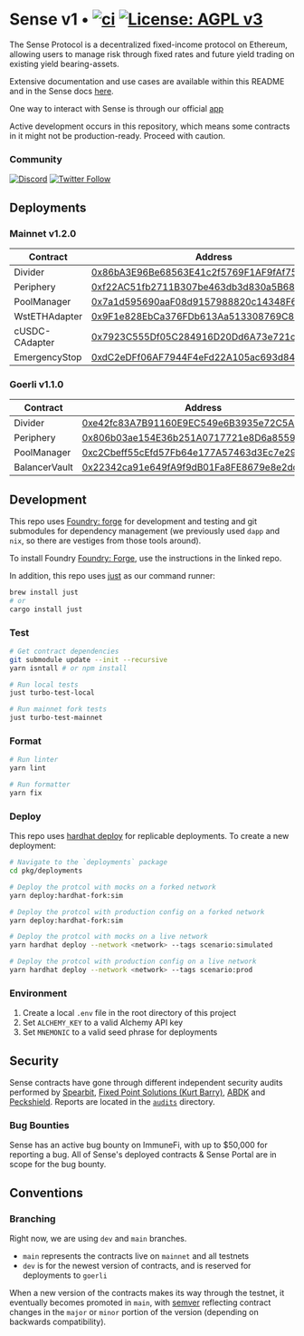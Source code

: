 # Sense v1 • [![ci](https://github.com/sense-finance/sense-v1/actions/workflows/ci.yml/badge.svg)](https://github.com/sense-finance/space-v1/actions/workflows/ci.yml) [![License: AGPL v3](https://img.shields.io/badge/License-AGPL_v3-blue.svg)](https://www.gnu.org/licenses/agpl-3.0)


The Sense Protocol is a decentralized fixed-income protocol on Ethereum, allowing users to manage risk through fixed rates and future yield trading on existing yield bearing-assets.

Extensive documentation and use cases are available within this README and in the Sense docs [here](https://docs.sense.finance/).

One way to interact with Sense is through our official [app](https://app.sense.finance/eth-mainnet/rates)

Active development occurs in this repository, which means some contracts in it might not be production-ready. Proceed with caution.

### Community   

[![Discord](https://badgen.net/badge/icon/discord?icon=discord&label)](https://discord.com/invite/krVGnQgSzG)
[![Twitter Follow](https://img.shields.io/twitter/follow/senseprotocol.svg?label=senseprotocol&style=social)](https://twitter.com/senseprotocol)


## Deployments

### Mainnet v1.2.0

| Contract   | Address                                                                                                                                        |
| ------- | ------------------------------------------------------------------------------------------------------------------------- |
| Divider | [0x86bA3E96Be68563E41c2f5769F1AF9fAf758e6E0](https://etherscan.io/address/0x86bA3E96Be68563E41c2f5769F1AF9fAf758e6E0#code)                     |
| Periphery  | [0xf22AC51fb2711B307be463db3d830a5B680E3dD1](https://etherscan.io/address/0xf22AC51fb2711B307be463db3d830a5B680E3dD1#code)      |
| PoolManager | [0x7a1d595690aaF08d9157988820c14348F6930de9](https://etherscan.io/address/0x7a1d595690aaF08d9157988820c14348F6930de9#code)                     |
| WstETHAdapter  | [0x9F1e828EbCa376FDb613Aa513308769C83C451Bc](https://etherscan.io/address/0x9F1e828EbCa376FDb613Aa513308769C83C451Bc)      |
| cUSDC-CAdapter  | [0x7923C555Df05C284916D20Dd6A73e721cd010053](https://etherscan.io/address/0x7923C555Df05C284916D20Dd6A73e721cd010053)
| EmergencyStop  | [0xdC2eDFf06AF7944F4eFd22A105ac693d848Ee52f](https://etherscan.io/address/0xdC2eDFf06AF7944F4eFd22A105ac693d848Ee52f)  


### Goerli v1.1.0

| Contract   | Address                                                                                                                                        |
| ------- | ------------------------------------------------------------------------------------------------------------------------- |
| Divider | [0xe42fc83A7B91160E9EC549e6B3935e72C5A436F8](https://goerli.etherscan.io/address/0xe42fc83A7B91160E9EC549e6B3935e72C5A436F8#code)                     |
| Periphery  | [0x806b03ae154E36b251A0717721e8D6a85590Bd53](https://goerli.etherscan.io/address/0x806b03ae154E36b251A0717721e8D6a85590Bd53#code)      |
| PoolManager | [0xc2Cbeff55cEfd57Fb64e177A57463d3Ec7e29d88](https://goerli.etherscan.io/address/0xc2Cbeff55cEfd57Fb64e177A57463d3Ec7e29d88#code)                     |
| BalancerVault  | [0x22342ca91e649fA9f9dB01Fa8FE8679e8e2ddbE2](https://goerli.etherscan.io/address/0x22342ca91e649fA9f9dB01Fa8FE8679e8e2ddbE2#code)      


## Development

This repo uses [Foundry: forge](https://github.com/gakonst/foundry) for development and testing
and git submodules for dependency management (we previously used `dapp` and `nix`, so there are vestiges from those tools around).

To install Foundry [Foundry: Forge](https://github.com/gakonst/foundry), use the instructions in the linked repo.

In addition, this repo uses [just](https://github.com/casey/just) as our command runner:

```sh
brew install just
# or
cargo install just
```

### Test

```bash
# Get contract dependencies
git submodule update --init --recursive
yarn isntall # or npm install

# Run local tests
just turbo-test-local

# Run mainnet fork tests
just turbo-test-mainnet
```

### Format

```bash
# Run linter
yarn lint

# Run formatter
yarn fix
```

### Deploy

This repo uses [hardhat deploy](https://github.com/wighawag/hardhat-deploy) for replicable deployments. To create a new deployment:

```bash
# Navigate to the `deployments` package
cd pkg/deployments

# Deploy the protcol with mocks on a forked network
yarn deploy:hardhat-fork:sim

# Deploy the protcol with production config on a forked network
yarn deploy:hardhat-fork:sim

# Deploy the protcol with mocks on a live network
yarn hardhat deploy --network <network> --tags scenario:simulated

# Deploy the protcol with production config on a live network
yarn hardhat deploy --network <network> --tags scenario:prod
```

### Environment

1. Create a local `.env` file in the root directory of this project
2. Set `ALCHEMY_KEY` to a valid Alchemy API key
3. Set `MNEMONIC` to a valid seed phrase for deployments

## Security

Sense contracts have gone through different independent security audits performed by [Spearbit](https://spearbit.com), [Fixed Point Solutions (Kurt Barry)](https://github.com/fixed-point-solutions), [ABDK](https://www.abdk.consulting/) and [Peckshield](https://peckshield.com). Reports are located in the [`audits`](./audits) directory.

### Bug Bounties

Sense has an active bug bounty on ImmuneFi, with up to $50,000 for reporting a bug. All of Sense's deployed contracts & Sense Portal are in scope for the bug bounty.

## Conventions

### Branching

Right now, we are using `dev` and  `main` branches.

- `main` represents the contracts live on `mainnet` and all testnets
- `dev` is for the newest version of contracts, and is reserved for deployments to `goerli`

When a new version of the contracts makes its way through the testnet, it eventually becomes promoted in `main`, with [semver](https://semver.org/) reflecting contract changes in the `major` or `minor` portion of the version (depending on backwards compatibility).
